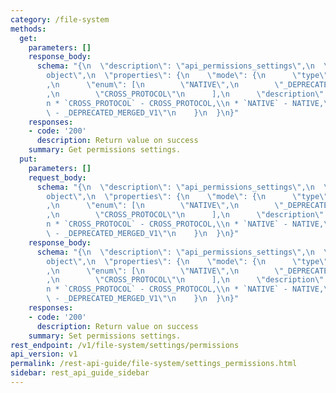 ```yaml
---
category: /file-system
methods:
  get:
    parameters: []
    response_body:
      schema: "{\n  \"description\": \"api_permissions_settings\",\n  \"type\": \"\
        object\",\n  \"properties\": {\n    \"mode\": {\n      \"type\": \"string\"\
        ,\n      \"enum\": [\n        \"NATIVE\",\n        \"_DEPRECATED_MERGED_V1\"\
        ,\n        \"CROSS_PROTOCOL\"\n      ],\n      \"description\": \"mode:\\\
        n * `CROSS_PROTOCOL` - CROSS_PROTOCOL,\\n * `NATIVE` - NATIVE,\\n * `_DEPRECATED_MERGED_V1`\
        \ - _DEPRECATED_MERGED_V1\"\n    }\n  }\n}"
    responses:
    - code: '200'
      description: Return value on success
    summary: Get permissions settings.
  put:
    parameters: []
    request_body:
      schema: "{\n  \"description\": \"api_permissions_settings\",\n  \"type\": \"\
        object\",\n  \"properties\": {\n    \"mode\": {\n      \"type\": \"string\"\
        ,\n      \"enum\": [\n        \"NATIVE\",\n        \"_DEPRECATED_MERGED_V1\"\
        ,\n        \"CROSS_PROTOCOL\"\n      ],\n      \"description\": \"mode:\\\
        n * `CROSS_PROTOCOL` - CROSS_PROTOCOL,\\n * `NATIVE` - NATIVE,\\n * `_DEPRECATED_MERGED_V1`\
        \ - _DEPRECATED_MERGED_V1\"\n    }\n  }\n}"
    response_body:
      schema: "{\n  \"description\": \"api_permissions_settings\",\n  \"type\": \"\
        object\",\n  \"properties\": {\n    \"mode\": {\n      \"type\": \"string\"\
        ,\n      \"enum\": [\n        \"NATIVE\",\n        \"_DEPRECATED_MERGED_V1\"\
        ,\n        \"CROSS_PROTOCOL\"\n      ],\n      \"description\": \"mode:\\\
        n * `CROSS_PROTOCOL` - CROSS_PROTOCOL,\\n * `NATIVE` - NATIVE,\\n * `_DEPRECATED_MERGED_V1`\
        \ - _DEPRECATED_MERGED_V1\"\n    }\n  }\n}"
    responses:
    - code: '200'
      description: Return value on success
    summary: Set permissions settings.
rest_endpoint: /v1/file-system/settings/permissions
api_version: v1
permalink: /rest-api-guide/file-system/settings_permissions.html
sidebar: rest_api_guide_sidebar
---
```

